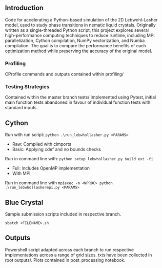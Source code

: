 ## Introduction
Code for accelerating a Python-based simulation of the 2D Lebwohl-Lasher model, used to study phase transitions in nematic liquid crystals. Originally written as a single-threaded Python script, this project explores several high-performance computing techniques to reduce runtime, including MPI parallelization, Cython compilation, NumPy vectorization, and Numba compilation. The goal is to compare the performance benefits of each optimization method while preserving the accuracy of the original model.

### Profiling
CProfile commands and outputs contained within profiling/

### Testing Strategies
Contained within the master branch tests/
Implemented using Pytest, initial main function tests abandoned in favour of individual function tests with standard inputs.

## Cython 
Run with run script:
`python .\run_lebwhollasher.py <PARAMS>`

- Raw: Compiled with cimports
- Basic: Applying cdef and no bounds checks

Run in command line with:
`python setup_lebwhollasher.py build_ext -fi`

- Full: Includes OpenMP implementation
- With MPI

Run in command line with
  `mpiexec -n <NPROC> python .\run_lebwhollashermpi.py <PARAMS>`

## Blue Crystal
Sample submission scripts included in respective branch.

`sbatch <FILENAME>.sh`

## Outputs
Powershell script adapted across each branch to run respective implementations across a range of grid sizes. txts have been collected in root outputs/. Plots contained in post_processing notebook. 
